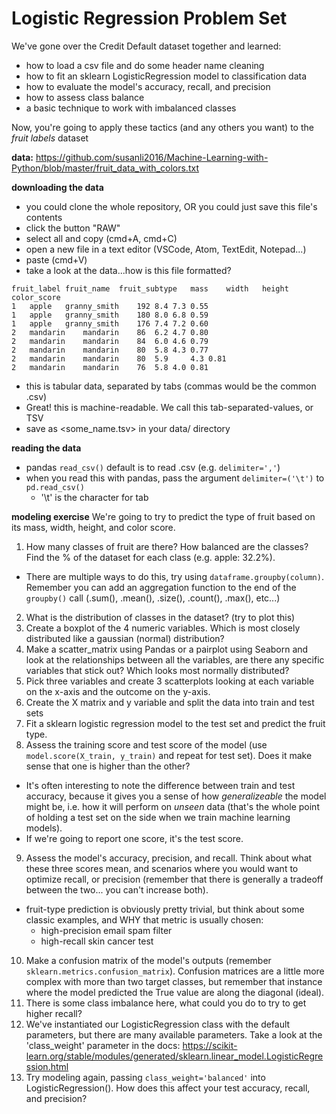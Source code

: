# Logistic Regression Problem Set

We've gone over the Credit Default dataset together and learned:
  - how to load a csv file and do some header name cleaning
  - how to fit an sklearn LogisticRegression model to classification data
  - how to evaluate the model's accuracy, recall, and precision
  - how to assess class balance
  - a basic technique to work with imbalanced classes

Now, you're going to apply these tactics (and any others you want) to the _fruit labels_ dataset

__data:__ https://github.com/susanli2016/Machine-Learning-with-Python/blob/master/fruit_data_with_colors.txt

__downloading the data__
  - you could clone the whole repository, OR you could just save this file's contents
  - click the button "RAW"
  - select all and copy (cmd+A, cmd+C)
  - open a new file in a text editor (VSCode, Atom, TextEdit, Notepad...)
  - paste (cmd+V)
  - take a look at the data...how is this file formatted?
~~~
fruit_label	fruit_name	fruit_subtype	mass	width	height	color_score
1	apple	granny_smith	192	8.4	7.3	0.55
1	apple	granny_smith	180	8.0	6.8	0.59
1	apple	granny_smith	176	7.4	7.2	0.60
2	mandarin	mandarin	86 	6.2	4.7	0.80
2	mandarin	mandarin	84 	6.0	4.6	0.79
2	mandarin	mandarin	80 	5.8	4.3	0.77
2	mandarin	mandarin	80 	5.9 	4.3	0.81
2	mandarin	mandarin	76	5.8	4.0	0.81
~~~

  - this is tabular data, separated by tabs (commas would be the common .csv)
  - Great! this is machine-readable. We call this tab-separated-values, or TSV
  - save as <some_name.tsv> in your data/ directory

__reading the data__
  - pandas `read_csv()` default is to read .csv (e.g. `delimiter=','`)
  - when you read this with pandas, pass the argument `delimiter=('\t')` to `pd.read_csv()`
    - '\t' is the character for tab

__modeling exercise__
We're going to try to predict the type of fruit based on its mass, width, height, and color score.

1.	How many classes of fruit are there? How balanced are the classes? Find the % of the dataset for each class (e.g. apple: 32.2%).
  - There are multiple ways to do this, try using `dataframe.groupby(column)`. Remember you can add an aggregation function to the end of the `groupby()` call (.sum(), .mean(), .size(), .count(), .max(), etc...)
2.  What is the distribution of classes in the dataset? (try to plot this)
3.  Create a boxplot of the 4 numeric variables. Which is most closely distributed like a gaussian (normal) distribution?
4.  Make a scatter_matrix using Pandas or a pairplot using Seaborn and look at the relationships between all the variables, are there any specific variables that stick out? Which looks most normally distributed?
5.	Pick three variables and create 3 scatterplots looking at each variable on the x-axis and the outcome on the y-axis.
6.	Create the X matrix and y variable and split the data into train and test sets
7.  Fit a sklearn logistic regression model to the test set and predict the fruit type.
8.  Assess the training score and test score of the model (use `model.score(X_train, y_train)` and repeat for test set). Does it make sense that one is higher than the other?
  - It's often interesting to note the difference between train and test accuracy, because it gives you a sense of how _generalizeable_ the model might be, i.e. how it will perform on _unseen_ data (that's the whole point of holding a test set on the side when we train machine learning models).
  - If we're going to report one score, it's the test score.
9.  Assess the model's accuracy, precision, and recall. Think about what these three scores mean, and scenarios where you would want to optimize recall, or precision (remember that there is generally a tradeoff between the two... you can't increase both).
  - fruit-type prediction is obviously pretty trivial, but think about some classic examples, and WHY that metric is usually chosen:
    - high-precision email spam filter
    - high-recall skin cancer test
10.  Make a confusion matrix of the model's outputs (remember `sklearn.metrics.confusion_matrix`). Confusion matrices are a little more complex with more than two target classes, but remember that instance where the model predicted the True value are along the diagonal (ideal).
11. There is some class imbalance here, what could you do to try to get higher recall?
12. We've instantiated our LogisticRegression class with the default parameters, but there are many available parameters. Take a look at the 'class_weight' parameter in the docs: https://scikit-learn.org/stable/modules/generated/sklearn.linear_model.LogisticRegression.html
13. Try modeling again, passing `class_weight='balanced'` into LogisticRegression(). How does this affect your test accuracy, recall, and precision?
